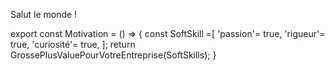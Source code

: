 Salut le monde !

export const Motivation = () => {
  const SoftSkill =[
        'passion'= true,
        'rigueur'= true,
        'curiosité'= true,
  ];
  return GrossePlusValuePourVotreEntreprise(SoftSkills);
}



<!---
ClemOz-Dev/ClemOz-Dev is a ✨ special ✨ repository because its `README.md` (this file) appears on your GitHub profile.
You can click the Preview link to take a look at your changes.
--->

